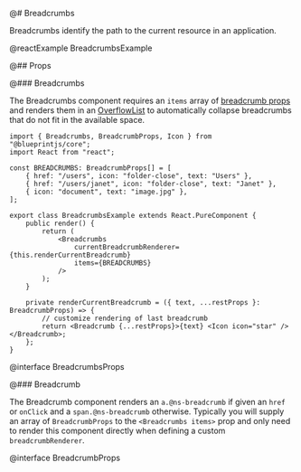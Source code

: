 @# Breadcrumbs

Breadcrumbs identify the path to the current resource in an application.

@reactExample BreadcrumbsExample

@## Props

@### Breadcrumbs

The Breadcrumbs component requires an `items` array of
[breadcrumb props](#core/components/breadcrumbs.breadcrumb) and renders them in
an [OverflowList](#core/components/overflow-list) to automatically collapse
breadcrumbs that do not fit in the available space.

```tsx
import { Breadcrumbs, BreadcrumbProps, Icon } from "@blueprintjs/core";
import React from "react";

const BREADCRUMBS: BreadcrumbProps[] = [
    { href: "/users", icon: "folder-close", text: "Users" },
    { href: "/users/janet", icon: "folder-close", text: "Janet" },
    { icon: "document", text: "image.jpg" },
];

export class BreadcrumbsExample extends React.PureComponent {
    public render() {
        return (
            <Breadcrumbs
                currentBreadcrumbRenderer={this.renderCurrentBreadcrumb}
                items={BREADCRUMBS}
            />
        );
    }

    private renderCurrentBreadcrumb = ({ text, ...restProps }: BreadcrumbProps) => {
        // customize rendering of last breadcrumb
        return <Breadcrumb {...restProps}>{text} <Icon icon="star" /></Breadcrumb>;
    };
}
```

@interface BreadcrumbsProps

@### Breadcrumb

The Breadcrumb component renders an `a.@ns-breadcrumb` if given an `href` or
`onClick` and a `span.@ns-breadcrumb` otherwise. Typically you will supply an
array of `BreadcrumbProps` to the `<Breadcrumbs items>` prop and only need to
render this component directly when defining a custom `breadcrumbRenderer`.

@interface BreadcrumbProps

